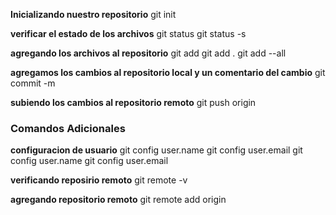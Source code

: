 **Inicializando nuestro repositorio**
git init

**verificar el estado de los archivos**
git status
git status -s

**agregando los archivos al repositorio**
git add <nombrearchivo>
git add .
git add --all

**agregamos los cambios al repositorio local y un comentario del cambio**
git commit -m <comentario>

**subiendo los cambios al repositorio remoto**
git push origin <ramaprincipal>

### Comandos Adicionales
**configuracion de usuario**
git config user.name
git config user.email
git config user.name <usuariogithub>
git config user.email <correogithub>

**verificando reposirio remoto**
git remote -v

**agregando repositorio remoto**
git remote add origin <enlacerepositoriogithub>